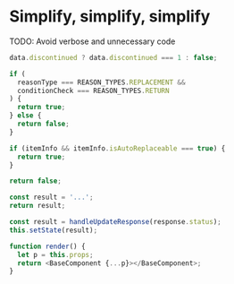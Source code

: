 <!-- textlint-disable -->

# Simplify, simplify, simplify

<!-- textlint-enable -->

TODO: Avoid verbose and unnecessary code

<!-- test-skip -->

```js
data.discontinued ? data.discontinued === 1 : false;
```

<!-- test-skip -->

```js
if (
  reasonType === REASON_TYPES.REPLACEMENT &&
  conditionCheck === REASON_TYPES.RETURN
) {
  return true;
} else {
  return false;
}
```

<!-- test-skip -->

```js
if (itemInfo && itemInfo.isAutoReplaceable === true) {
  return true;
}

return false;
```

<!-- test-skip -->

```js
const result = '...';
return result;
```

<!-- test-skip -->

```js
const result = handleUpdateResponse(response.status);
this.setState(result);
```

<!-- test-skip -->

```js
function render() {
  let p = this.props;
  return <BaseComponent {...p}></BaseComponent>;
}
```
